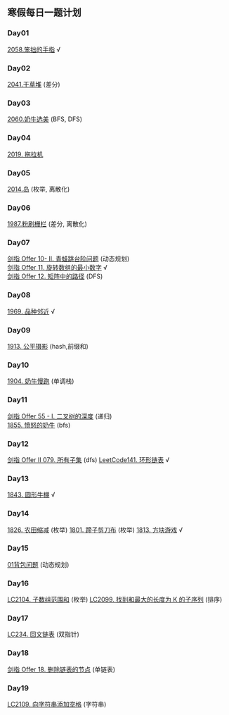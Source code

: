## 寒假每日一题计划
### Day01
[2058.笨拙的手指](https://www.acwing.com/problem/content/2060/) √
### Day02
[2041.干草堆](https://www.acwing.com/problem/content/2060/) (差分)
### Day03
[2060.奶牛选美](https://www.acwing.com/problem/content/2062/) (BFS, DFS)
### Day04
[2019. 拖拉机](https://www.acwing.com/problem/content/2021/) 
### Day05
[2014.岛](https://www.acwing.com/problem/content/2016/) (枚举, 离散化)
### Day06
[1987.粉刷栅栏](https://www.acwing.com/problem/content/1989/)  (差分, 离散化)
### Day07
[剑指 Offer 10- II. 青蛙跳台阶问题](https://leetcode-cn.com/problems/qing-wa-tiao-tai-jie-wen-ti-lcof/) (动态规划)  
[剑指 Offer 11. 旋转数组的最小数字](https://leetcode-cn.com/problems/xuan-zhuan-shu-zu-de-zui-xiao-shu-zi-lcof/)  √  
[剑指 Offer 12. 矩阵中的路径](https://leetcode-cn.com/problems/ju-zhen-zhong-de-lu-jing-lcof/) (DFS)
### Day08
[1969. 品种邻近](https://www.acwing.com/problem/content/1971/) √
### Day09
[1913. 公平摄影](https://www.acwing.com/problem/content/description/1915/) (hash,前缀和)
### Day10
[1904. 奶牛慢跑](https://www.acwing.com/problem/content/1906/) (单调栈)
### Day11
[剑指 Offer 55 - I. 二叉树的深度](https://leetcode-cn.com/problems/er-cha-shu-de-shen-du-lcof/) (递归)  
[1855. 愤怒的奶牛](https://www.acwing.com/problem/content/1857/) (bfs)
### Day12  
[剑指 Offer II 079. 所有子集](https://leetcode-cn.com/problems/TVdhkn/) (dfs)
[LeetCode141. 环形链表](https://leetcode-cn.com/problems/linked-list-cycle/) √
### Day13
[1843. 圆形牛棚](https://www.acwing.com/problem/content/description/1845/) √
### Day14
[1826. 农田缩减](https://www.acwing.com/problem/content/1828/) (枚举)
[1801. 蹄子剪刀布](https://www.acwing.com/problem/content/1803/) (枚举)
[1813. 方块游戏](https://www.acwing.com/problem/content/1815/) √
### Day15
[01背包问题](https://www.acwing.com/problem/content/description/2/) (动态规划)
### Day16
[LC2104. 子数组范围和](https://leetcode-cn.com/problems/sum-of-subarray-ranges/) (枚举)
[LC2099. 找到和最大的长度为 K 的子序列](https://leetcode-cn.com/problems/find-subsequence-of-length-k-with-the-largest-sum/) (排序)
### Day17
[LC234. 回文链表](https://leetcode-cn.com/problems/palindrome-linked-list/) (双指针)
### Day18
[剑指 Offer 18. 删除链表的节点](https://leetcode-cn.com/problems/shan-chu-lian-biao-de-jie-dian-lcof/) (单链表)
### Day19
[LC2109. 向字符串添加空格](https://leetcode-cn.com/problems/adding-spaces-to-a-string/) (字符串)